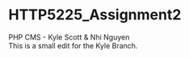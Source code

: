 # HTTP5225_Assignment2
PHP CMS - Kyle Scott &amp; Nhi Nguyen  
This is a small edit for the Kyle Branch.
